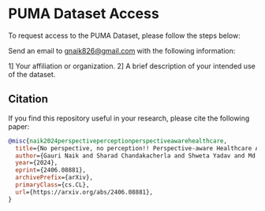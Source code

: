 # PUMA Dataset Access
To request access to the PUMA Dataset, please follow the steps below:

Send an email to gnaik826@gmail.com with the following information:

1] Your affiliation or organization.
2] A brief description of your intended use of the dataset.


## Citation

If you find this repository useful in your research, please cite the following paper:

```bibtex
@misc{naik2024perspectiveperceptionperspectiveawarehealthcare,
  title={No perspective, no perception!! Perspective-aware Healthcare Answer Summarization},
  author={Gauri Naik and Sharad Chandakacherla and Shweta Yadav and Md. Shad Akhtar},
  year={2024},
  eprint={2406.08881},
  archivePrefix={arXiv},
  primaryClass={cs.CL},
  url={https://arxiv.org/abs/2406.08881},
}

